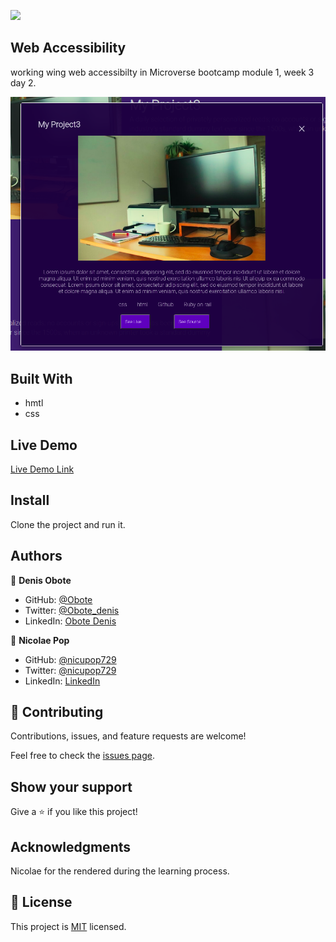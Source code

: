 ![](https://img.shields.io/badge/Microverse-blueviolet)

## Web Accessibility

working wing web accessibilty in Microverse bootcamp module 1, week 3 day 2.


![screenshot](./app.png)


## Built With

- hmtl
- css
## Live Demo

[Live Demo Link](https://obote.github.io/myportfolio/)

## Install

Clone the project and run  it.



## Authors

👤 **Denis Obote**

- GitHub: [@Obote](https://github.com/Obote)
- Twitter: [@Obote_denis](https://twitter.com/Obote_denis)
- LinkedIn: [Obote Denis](https://www.linkedin.com/in/obote-denis-9859a2a3/)

👤 **Nicolae Pop**

- GitHub: [@nicupop729](https://github.com/nicupop729)
- Twitter: [@nicupop729](https://twitter.com/nicupop729)
- LinkedIn: [LinkedIn](https://www.linkedin.com/in/nicolae-pop/) 
## 🤝 Contributing

Contributions, issues, and feature requests are welcome!

Feel free to check the [issues page](../../issues/).

## Show your support

Give a ⭐️ if you like this project!

## Acknowledgments

Nicolae for the rendered during the learning process.

## 📝 License

This project is [MIT](./MIT.md) licensed.